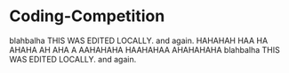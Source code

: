 # Coding-Competition

blahbalha THIS WAS EDITED LOCALLY. and again.
HAHAHAH
HAA
HA
AHAHA
AH
AHA
A
AAHAHAHA
HAAHAHAA
AHAHAHAHA
blahbalha THIS WAS EDITED LOCALLY. and again.
